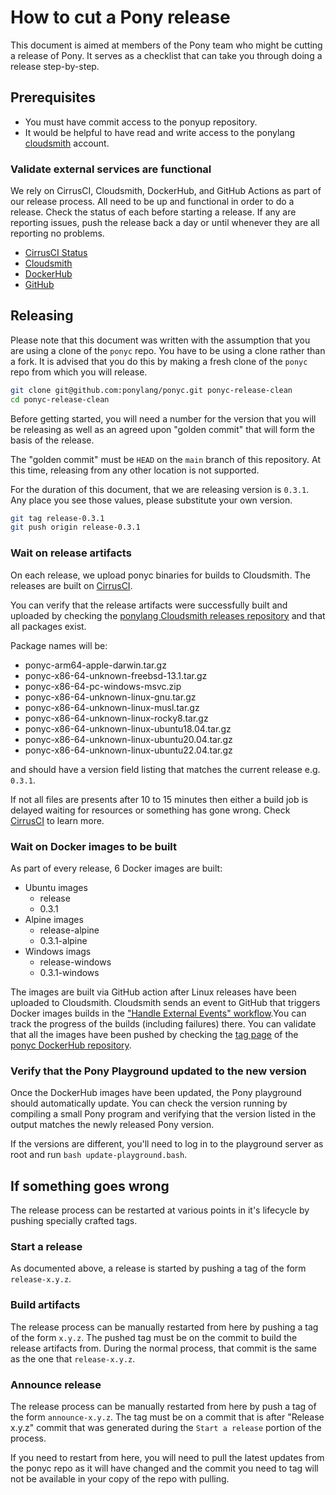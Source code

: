 # How to cut a Pony release

This document is aimed at members of the Pony team who might be cutting a release of Pony. It serves as a checklist that can take you through doing a release step-by-step.

## Prerequisites

* You must have commit access to the ponyup repository.
* It would be helpful to have read and write access to the ponylang [cloudsmith](https://cloudsmith.io/) account.

### Validate external services are functional

We rely on CirrusCI, Cloudsmith, DockerHub, and GitHub Actions as part of our release process. All  need to be up and functional in order to do a release. Check the status of each before starting a release. If any are reporting issues, push the release back a day or until whenever they are all reporting no problems.

* [CirrusCI Status](https://twitter.com/cirrus_labs)
* [Cloudsmith](https://status.cloudsmith.io/)
* [DockerHub](https://status.docker.com/)
* [GitHub](https://www.githubstatus.com/)

## Releasing

Please note that this document was written with the assumption that you are using a clone of the `ponyc` repo. You have to be using a clone rather than a fork. It is advised that you do this by making a fresh clone of the `ponyc` repo from which you will release.

```bash
git clone git@github.com:ponylang/ponyc.git ponyc-release-clean
cd ponyc-release-clean
```

Before getting started, you will need a number for the version that you will be releasing as well as an agreed upon "golden commit" that will form the basis of the release.

The "golden commit" must be `HEAD` on the `main` branch of this repository. At this time, releasing from any other location is not supported.

For the duration of this document, that we are releasing version is `0.3.1`. Any place you see those values, please substitute your own version.

```bash
git tag release-0.3.1
git push origin release-0.3.1
```

### Wait on release artifacts

On each release, we upload ponyc binaries for builds to Cloudsmith. The releases are built on [CirrusCI](https://cirrus-ci.com/github/ponylang/ponyc).

You can verify that the release artifacts were successfully built and uploaded by checking the [ponylang Cloudsmith releases repository](https://cloudsmith.io/~ponylang/repos/releases/packages/) and that all packages exist.

Package names will be:

* ponyc-arm64-apple-darwin.tar.gz
* ponyc-x86-64-unknown-freebsd-13.1.tar.gz
* ponyc-x86-64-pc-windows-msvc.zip
* ponyc-x86-64-unknown-linux-gnu.tar.gz
* ponyc-x86-64-unknown-linux-musl.tar.gz
* ponyc-x86-64-unknown-linux-rocky8.tar.gz
* ponyc-x86-64-unknown-linux-ubuntu18.04.tar.gz
* ponyc-x86-64-unknown-linux-ubuntu20.04.tar.gz
* ponyc-x86-64-unknown-linux-ubuntu22.04.tar.gz

and should have a version field listing that matches the current release e.g. `0.3.1`.

If not all files are presents after 10 to 15 minutes then either a build job is delayed waiting for resources or something has gone wrong. Check [CirrusCI](https://cirrus-ci.com/github/ponylang/ponyc) to learn more.

### Wait on Docker images to be built

As part of every release, 6 Docker images are built:

* Ubuntu images
  * release
  * 0.3.1
* Alpine images
  * release-alpine
  * 0.3.1-alpine
* Windows imags
  * release-windows
  * 0.3.1-windows

The images are built via GitHub action after Linux releases have been uploaded to Cloudsmith. Cloudsmith sends an event to GitHub that triggers Docker images builds in the ["Handle External Events" workflow](https://github.com/ponylang/ponyc/actions?query=workflow%3A%22Handle+external+events%22).You can track the progress of the builds (including failures) there. You can validate that all the images have been pushed by checking the [tag page](https://hub.docker.com/r/ponylang/ponyc/tags) of the [ponyc DockerHub repository](https://hub.docker.com/r/ponylang/ponyc/).

### Verify that the Pony Playground updated to the new version

Once the DockerHub images have been updated, the Pony playground should automatically update. You can check the version running by compiling a small Pony program and verifying that the version listed in the output matches the newly released Pony version.

If the versions are different, you'll need to log in to the playground server as root and run `bash update-playground.bash`.

## If something goes wrong

The release process can be restarted at various points in it's lifecycle by pushing specially crafted tags.

### Start a release

As documented above, a release is started by pushing a tag of the form `release-x.y.z`.

### Build artifacts

The release process can be manually restarted from here by pushing a tag of the form `x.y.z`. The pushed tag must be on the commit to build the release artifacts from. During the normal process, that commit is the same as the one that `release-x.y.z`.

### Announce release

The release process can be manually restarted from here by push a tag of the form `announce-x.y.z`. The tag must be on a commit that is after "Release x.y.z" commit that was generated during the `Start a release` portion of the process.

If you need to restart from here, you will need to pull the latest updates from the ponyc repo as it will have changed and the commit you need to tag will not be available in your copy of the repo with pulling.
